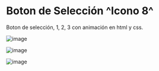 # Boton de Selección ^Icono 8^
Boton de selección, 1, 2, 3 con animación en html y css.


![image](https://github.com/user-attachments/assets/e449c728-735b-4199-a477-9e93f9633d6d)

![image](https://github.com/user-attachments/assets/a4d263ea-cfbc-4e22-80fc-42ba7e2dda35)

![image](https://github.com/user-attachments/assets/1bd3e620-fa75-433d-aed8-260b1ea14cb4)

